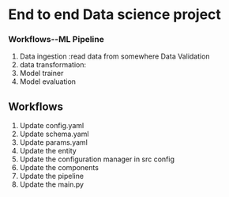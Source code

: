 # End to end Data science project

### Workflows--ML Pipeline

1. Data ingestion :read data from somewhere
Data Validation
2. data transformation:
3. Model trainer
4. Model evaluation

## Workflows

1. Update config.yaml
2. Update schema.yaml
3. Update params.yaml
4. Update the entity
5. Update the configuration manager in src config
6. Update the components
7. Update the pipeline
8. Update the main.py


